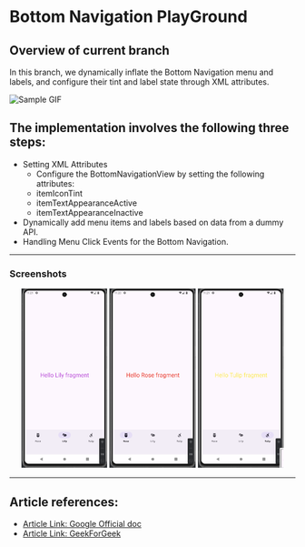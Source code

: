 # Bottom Navigation PlayGround

## Overview of current branch
In this branch, we dynamically inflate the Bottom Navigation menu and labels, and configure their tint and label state through XML attributes.

![Sample GIF](https://mir-s3-cdn-cf.behance.net/project_modules/disp/479fbd19461997.5f97cd5379eea.gif)


## The implementation involves the following three steps:
- Setting XML Attributes
    - Configure the BottomNavigationView by setting the following attributes:
    - itemIconTint 
    - itemTextAppearanceActive 
    - itemTextAppearanceInactive
- Dynamically add menu items and labels based on data from a dummy API.
- Handling Menu Click Events for the Bottom Navigation.

---

### Screenshots

<div align="center">
    <img src="https://github.com/aman1sr/bottomNavigation-playground/blob/master/app/screenshot/lily.png?raw=true" alt="Lily Screenshot" width="30%" />
    <img src="https://github.com/aman1sr/bottomNavigation-playground/blob/master/app/screenshot/rose.png?raw=true" alt="Rose Screenshot" width="30%" />
    <img src="https://github.com/aman1sr/bottomNavigation-playground/blob/master/app/screenshot/tulip.png?raw=true" alt="Tulip Screenshot" width="30%" />
</div>

---
##  Article references:
- [Article Link: Google Official doc](https://developer.android.com/reference/com/google/android/material/bottomnavigation/BottomNavigationView)
- [Article Link: GeekForGeek](https://www.geeksforgeeks.org/bottom-navigation-bar-in-android/)







